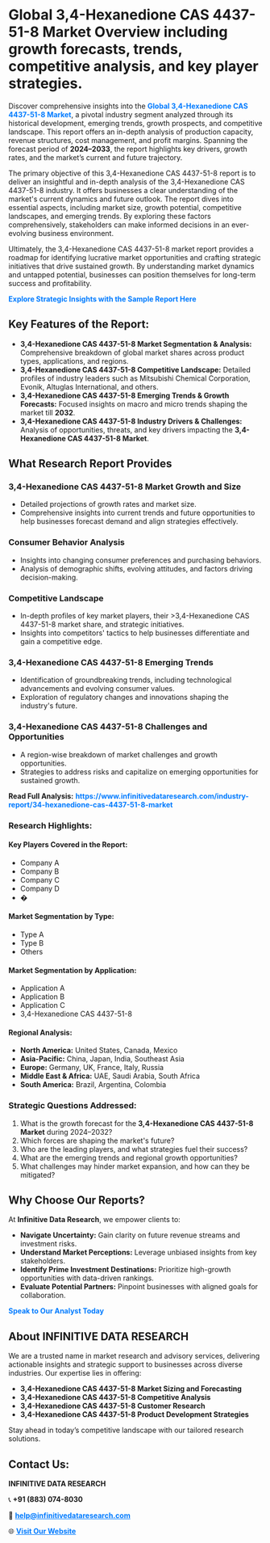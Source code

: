 <h1>Global 3,4-Hexanedione CAS 4437-51-8 Market Overview including growth forecasts, trends, competitive analysis, and key player strategies.</h1>
<p>
Discover comprehensive insights into the 
<a href="https://www.infinitivedataresearch.com/industry-report/34-hexanedione-cas-4437-51-8-market" rel="dofollow" style="color: #007BFF; text-decoration: none;"><strong>Global 3,4-Hexanedione CAS 4437-51-8 Market</strong></a>, a pivotal industry segment analyzed through its historical development, emerging trends, growth prospects, and competitive landscape. This report offers an in-depth analysis of production capacity, revenue structures, cost management, and profit margins. Spanning the forecast period of <strong>2024–2033</strong>, the report highlights key drivers, growth rates, and the market’s current and future trajectory.
</p>
<p>
The primary objective of this 3,4-Hexanedione CAS 4437-51-8 report is to deliver an insightful and in-depth analysis of the 3,4-Hexanedione CAS 4437-51-8 industry. It offers businesses a clear understanding of the market's current dynamics and future outlook. The report dives into essential aspects, including market size, growth potential, competitive landscapes, and emerging trends. By exploring these factors comprehensively, stakeholders can make informed decisions in an ever-evolving business environment.
</p>
<p>
Ultimately, the 3,4-Hexanedione CAS 4437-51-8 market report provides a roadmap for identifying lucrative market opportunities and crafting strategic initiatives that drive sustained growth. By understanding market dynamics and untapped potential, businesses can position themselves for long-term success and profitability.
</p>
<p>
<a href="https://www.infinitivedataresearch.com/request-sample/reportId=112413" style="color: #007BFF; text-decoration: none;"><strong>Explore Strategic Insights with the Sample Report Here</strong></a>
</p>

<h2>Key Features of the Report:</h2>
<ul>
<li><strong>3,4-Hexanedione CAS 4437-51-8 Market Segmentation & Analysis:</strong> Comprehensive breakdown of global market shares across product types, applications, and regions.</li>
<li><strong>3,4-Hexanedione CAS 4437-51-8 Competitive Landscape:</strong> Detailed profiles of industry leaders such as Mitsubishi Chemical Corporation, Evonik, Altuglas International, and others.</li>
<li><strong>3,4-Hexanedione CAS 4437-51-8 Emerging Trends & Growth Forecasts:</strong> Focused insights on macro and micro trends shaping the market till <strong>2032</strong>.</li>
<li><strong>3,4-Hexanedione CAS 4437-51-8 Industry Drivers & Challenges:</strong> Analysis of opportunities, threats, and key drivers impacting the <strong>3,4-Hexanedione CAS 4437-51-8 Market</strong>.</li>
</ul>

<h2>What Research Report Provides</h2>
<h3>3,4-Hexanedione CAS 4437-51-8 Market Growth and Size</h3>
<ul>
<li>Detailed projections of growth rates and market size.</li>
<li>Comprehensive insights into current trends and future opportunities to help businesses forecast demand and align strategies effectively.</li>
</ul>

<h3>Consumer Behavior Analysis</h3>
<ul>
<li>Insights into changing consumer preferences and purchasing behaviors.</li>
<li>Analysis of demographic shifts, evolving attitudes, and factors driving decision-making.</li>
</ul>

<h3>Competitive Landscape</h3>
<ul>
<li>In-depth profiles of key market players, their >3,4-Hexanedione CAS 4437-51-8 market share, and strategic initiatives.</li>
<li>Insights into competitors' tactics to help businesses differentiate and gain a competitive edge.</li>
</ul>

<h3>3,4-Hexanedione CAS 4437-51-8 Emerging Trends</h3>
<ul>
<li>Identification of groundbreaking trends, including technological advancements and evolving consumer values.</li>
<li>Exploration of regulatory changes and innovations shaping the industry's future.</li>
</ul>

<h3>3,4-Hexanedione CAS 4437-51-8 Challenges and Opportunities</h3>
<ul>
<li>A region-wise breakdown of market challenges and growth opportunities.</li>
<li>Strategies to address risks and capitalize on emerging opportunities for sustained growth.</li>
</ul>
<p><strong>Read Full Analysis:</strong> <a href="https://www.infinitivedataresearch.com/industry-report/34-hexanedione-cas-4437-51-8-market" rel="dofollow" style="color: #007BFF; text-decoration: none;"><strong>https://www.infinitivedataresearch.com/industry-report/34-hexanedione-cas-4437-51-8-market</strong></a></p>
<h3>Research Highlights:</h3>
<h4>Key Players Covered in the Report:</h4>
<ul><li>Company A</li><li>Company B</li><li>Company C</li><li>Company D</li><li>�</li></ul>
<h4>Market Segmentation by Type:</h4>
<ul><li>Type A</li><li>Type B</li><li>Others</li></ul>
<h4>Market Segmentation by Application:</h4>
<ul><li>Application A</li><li>Application B</li><li>Application C</li><li>3,4-Hexanedione CAS 4437-51-8</li></ul>

<h4>Regional Analysis:</h4>
<ul>
<li><strong>North America:</strong> United States, Canada, Mexico</li>
<li><strong>Asia-Pacific:</strong> China, Japan, India, Southeast Asia</li>
<li><strong>Europe:</strong> Germany, UK, France, Italy, Russia</li>
<li><strong>Middle East & Africa:</strong> UAE, Saudi Arabia, South Africa</li>
<li><strong>South America:</strong> Brazil, Argentina, Colombia</li>
</ul>

<h3>Strategic Questions Addressed:</h3>
<ol>
<li>What is the growth forecast for the <strong>3,4-Hexanedione CAS 4437-51-8 Market</strong> during 2024–2032?</li>
<li>Which forces are shaping the market's future?</li>
<li>Who are the leading players, and what strategies fuel their success?</li>
<li>What are the emerging trends and regional growth opportunities?</li>
<li>What challenges may hinder market expansion, and how can they be mitigated?</li>
</ol>

<h2>Why Choose Our Reports?</h2>
<p>At <strong>Infinitive Data Research</strong>, we empower clients to:</p>
<ul>
<li><strong>Navigate Uncertainty:</strong> Gain clarity on future revenue streams and investment risks.</li>
<li><strong>Understand Market Perceptions:</strong> Leverage unbiased insights from key stakeholders.</li>
<li><strong>Identify Prime Investment Destinations:</strong> Prioritize high-growth opportunities with data-driven rankings.</li>
<li><strong>Evaluate Potential Partners:</strong> Pinpoint businesses with aligned goals for collaboration.</li>
</ul>
<p><a href="https://www.infinitivedataresearch.com/industry-report/34-hexanedione-cas-4437-51-8-market" rel="dofollow" style="color: #007BFF; text-decoration: none;"><strong>Speak to Our Analyst Today</strong></a></p>

<h2>About INFINITIVE DATA RESEARCH</h2>
<p>We are a trusted name in market research and advisory services, delivering actionable insights and strategic support to businesses across diverse industries. Our expertise lies in offering:</p>
<ul>
<li><strong>3,4-Hexanedione CAS 4437-51-8 Market Sizing and Forecasting</strong></li>
<li><strong>3,4-Hexanedione CAS 4437-51-8 Competitive Analysis</strong></li>
<li><strong>3,4-Hexanedione CAS 4437-51-8 Customer Research</strong></li>
<li><strong>3,4-Hexanedione CAS 4437-51-8 Product Development Strategies</strong></li>
</ul>
<p>Stay ahead in today’s competitive landscape with our tailored research solutions.</p>

<h2>Contact Us:</h2>
<p><strong>INFINITIVE DATA RESEARCH</strong></p>
<p>📞 <strong>+91 (883) 074-8030</strong></p>
<p>📧 <strong><a href="mailto:help@infinitivedataresearch.com" style="color: #007BFF;">help@infinitivedataresearch.com</a></strong></p>
<p>🌐 <strong><a href="https://www.infinitivedataresearch.com" rel="dofollow" style="color: #007BFF;">Visit Our Website</a></strong></p>